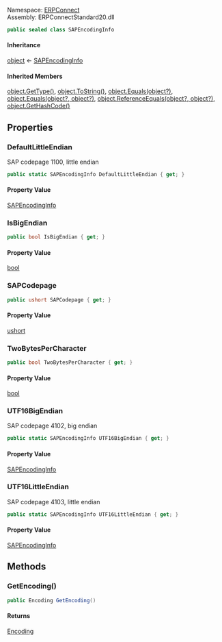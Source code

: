Namespace: [ERPConnect](../)\
Assembly: ERPConnectStandard20.dll

```csharp
public sealed class SAPEncodingInfo

```

#### Inheritance

[object](https://learn.microsoft.com/dotnet/api/system.object) ← [SAPEncodingInfo](./)

#### Inherited Members

[object.GetType()](https://learn.microsoft.com/dotnet/api/system.object.gettype), [object.ToString()](https://learn.microsoft.com/dotnet/api/system.object.tostring), [object.Equals(object?)](<https://learn.microsoft.com/dotnet/api/system.object.equals#system-object-equals(system-object)>), [object.Equals(object?, object?)](<https://learn.microsoft.com/dotnet/api/system.object.equals#system-object-equals(system-object-system-object)>), [object.ReferenceEquals(object?, object?)](https://learn.microsoft.com/dotnet/api/system.object.referenceequals), [object.GetHashCode()](https://learn.microsoft.com/dotnet/api/system.object.gethashcode)

## Properties

### DefaultLittleEndian

SAP codepage 1100, little endian

```csharp
public static SAPEncodingInfo DefaultLittleEndian { get; }

```

#### Property Value

[SAPEncodingInfo](./)

### IsBigEndian

```csharp
public bool IsBigEndian { get; }

```

#### Property Value

[bool](https://learn.microsoft.com/dotnet/api/system.boolean)

### SAPCodepage

```csharp
public ushort SAPCodepage { get; }

```

#### Property Value

[ushort](https://learn.microsoft.com/dotnet/api/system.uint16)

### TwoBytesPerCharacter

```csharp
public bool TwoBytesPerCharacter { get; }

```

#### Property Value

[bool](https://learn.microsoft.com/dotnet/api/system.boolean)

### UTF16BigEndian

SAP codepage 4102, big endian

```csharp
public static SAPEncodingInfo UTF16BigEndian { get; }

```

#### Property Value

[SAPEncodingInfo](./)

### UTF16LittleEndian

SAP codepage 4103, little endian

```csharp
public static SAPEncodingInfo UTF16LittleEndian { get; }

```

#### Property Value

[SAPEncodingInfo](./)

## Methods

### GetEncoding()

```csharp
public Encoding GetEncoding()

```

#### Returns

[Encoding](https://learn.microsoft.com/dotnet/api/system.text.encoding)
